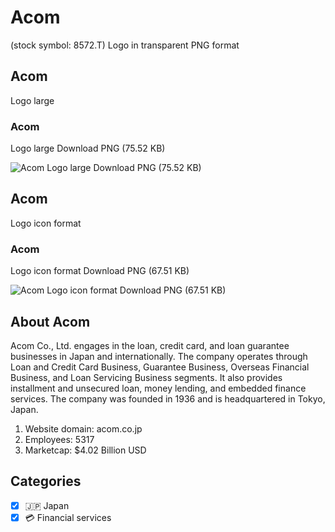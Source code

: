 # Acom
 (stock symbol: 8572.T) Logo in transparent PNG format

## Acom
 Logo large

### Acom
 Logo large Download PNG (75.52 KB)

![Acom
 Logo large Download PNG (75.52 KB)](/img/orig/8572.T_BIG-f0a50807.png)

## Acom
 Logo icon format

### Acom
 Logo icon format Download PNG (67.51 KB)

![Acom
 Logo icon format Download PNG (67.51 KB)](/img/orig/8572.T-6dad6a08.png)

## About Acom


Acom Co., Ltd. engages in the loan, credit card, and loan guarantee businesses in Japan and internationally. The company operates through Loan and Credit Card Business, Guarantee Business, Overseas Financial Business, and Loan Servicing Business segments. It also provides installment and unsecured loan, money lending, and embedded finance services. The company was founded in 1936 and is headquartered in Tokyo, Japan.

1. Website domain: acom.co.jp
2. Employees: 5317
3. Marketcap: $4.02 Billion USD


## Categories
- [x] 🇯🇵 Japan
- [x] 💳 Financial services
